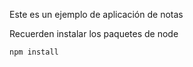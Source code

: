 Este es un ejemplo de aplicación de notas

Recuerden instalar los paquetes de node

```
npm install
```